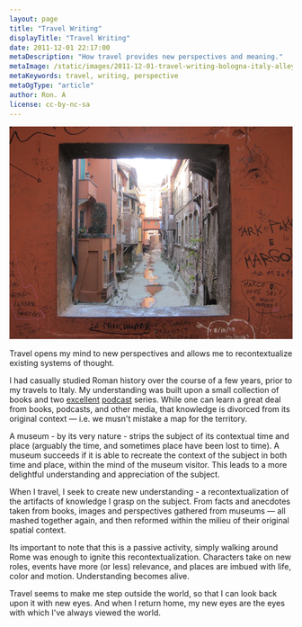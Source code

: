 ```yaml
---
layout: page
title: "Travel Writing"
displayTitle: "Travel Writing"
date: 2011-12-01 22:17:00
metaDescription: "How travel provides new perspectives and meaning."
metaImage: /static/images/2011-12-01-travel-writing-bologna-italy-alleyway.jpg
metaKeywords: travel, writing, perspective
metaOgType: "article"
author: Ron. A
license: cc-by-nc-sa
---
```



![Alleyway in Bologna, Italy](/static/images/2011-12-01-travel-writing-bologna-italy-alleyway.jpg)


Travel opens my mind to new perspectives and allows me to
recontextualize existing systems of thought.

I had casually studied Roman history over the course of a few years, prior
to my travels to Italy. My understanding was built upon
a small collection of books and two [excellent](http://thehistoryofrome.typepad.com/)
[podcast](http://12byzantinerulers.com/) series. While one can learn a
great deal from  books, podcasts, and other media, that knowledge is
divorced from its original context &mdash; i.e. we musn't mistake a map
for the territory.

A museum - by its very nature - strips the subject of its
contextual time and place (arguably the time, and sometimes place have
been lost to time). A museum succeeds if it is able to recreate the context
of the subject in both time and place, within the mind of the museum visitor.
This leads to a more delightful understanding and appreciation of the
subject.

When I travel, I seek to create new understanding - a recontextualization
of the artifacts of knowledge I grasp on the subject. From facts and
anecdotes taken from books, images and perspectives gathered from
museums &mdash; all mashed together again, and then reformed within the
milieu of their original spatial context.

Its important to note that this is a passive activity, simply walking
around Rome was enough to ignite this recontextualization. Characters
take on new roles, events have more (or less) relevance, and places are
imbued with life, color and motion. Understanding becomes alive.

Travel seems to make me step outside the world, so that I can look back
upon it with new eyes. And when I return home, my new eyes are the eyes
with which I've always viewed the world.
